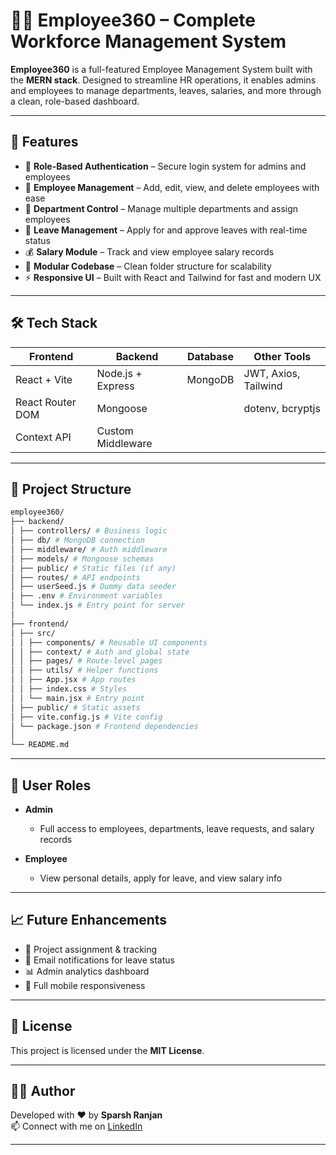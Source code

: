 # 👩‍💼 Employee360 – Complete Workforce Management System

**Employee360** is a full-featured Employee Management System built with the **MERN stack**. Designed to streamline HR operations, it enables admins and employees to manage departments, leaves, salaries, and more through a clean, role-based dashboard.

---

## 🚀 Features

- 🔐 **Role-Based Authentication** – Secure login system for admins and employees
- 👥 **Employee Management** – Add, edit, view, and delete employees with ease
- 🏢 **Department Control** – Manage multiple departments and assign employees
- 📝 **Leave Management** – Apply for and approve leaves with real-time status
- 💰 **Salary Module** – Track and view employee salary records
- 📂 **Modular Codebase** – Clean folder structure for scalability
- ⚡ **Responsive UI** – Built with React and Tailwind for fast and modern UX

---

## 🛠️ Tech Stack

| Frontend              | Backend            | Database | Other Tools          |
|-----------------------|--------------------|----------|----------------------|
| React + Vite          | Node.js + Express  | MongoDB  | JWT, Axios, Tailwind |
| React Router DOM      | Mongoose           |          | dotenv, bcryptjs     |
| Context API           | Custom Middleware  |          |                      |

---

## 📁 Project Structure

```bash
employee360/
├── backend/
│ ├── controllers/ # Business logic
│ ├── db/ # MongoDB connection
│ ├── middleware/ # Auth middleware
│ ├── models/ # Mongoose schemas
│ ├── public/ # Static files (if any)
│ ├── routes/ # API endpoints
│ ├── userSeed.js # Dummy data seeder
│ ├── .env # Environment variables
│ └── index.js # Entry point for server
│
├── frontend/
│ ├── src/
│ │ ├── components/ # Reusable UI components
│ │ ├── context/ # Auth and global state
│ │ ├── pages/ # Route-level pages
│ │ ├── utils/ # Helper functions
│ │ ├── App.jsx # App routes
│ │ ├── index.css # Styles
│ │ └── main.jsx # Entry point
│ ├── public/ # Static assets
│ ├── vite.config.js # Vite config
│ └── package.json # Frontend dependencies
│
└── README.md
```
---

## 🔐 User Roles

- **Admin**
  - Full access to employees, departments, leave requests, and salary records

- **Employee**
  - View personal details, apply for leave, and view salary info

---

## 📈 Future Enhancements

- 📁 Project assignment & tracking  
- 📧 Email notifications for leave status  
- 📊 Admin analytics dashboard  
- 📱 Full mobile responsiveness  

---

## 📄 License

This project is licensed under the **MIT License**.

---

## 👩‍💻 Author

Developed with ❤️ by **Sparsh Ranjan**  
📫 Connect with me on [LinkedIn](https://www.linkedin.com/in/sparsh-ranjan-b57514289?utm_source=share&utm_campaign=share_via&utm_content=profile&utm_medium=android_app)

---


